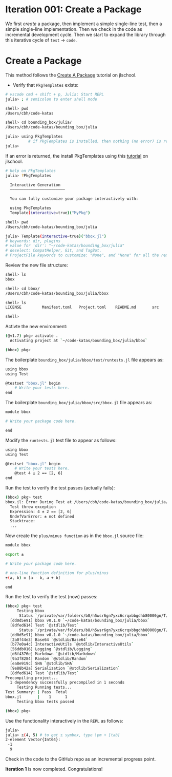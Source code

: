 # Iteration 001: Create a Package

We first *create* a package, then implement a simple single-line test, then a simple single-line implementation.  Then we check in the code as incremental development cycle.  Then we start to expand the library through this iterative cycle of `test` -> `code`.

# Create a Package

This method follows the [Create A Package](https://github.com/hovey/jlschool/blob/main/create-a-package.md) tutorial on jlschool.

*  Verify that `PkgTemplates` exists:

```bash
# vscode cmd + shift + p, Julia: Start REPL
julia> ; # semicolon to enter shell mode

shell> pwd
/Users/cbh/code-katas

shell> cd bounding_box/julia/
/Users/cbh/code-katas/bounding_box/julia

julia> using PkgTemplates
          # if PkgTemplates is installed, then nothing (no error) is returned
julia> 
```

If an error is returned, the install PkgTemplates using this [tutorial](https://github.com/hovey/jlschool/blob/main/PkgTemplates.md) on jlschool.

```bash
# help on PkgTemplates
julia> ?PkgTemplates

  Interactive Generation
  ––––––––––––––––––––––––

  You can fully customize your package interactively with:

  using PkgTemplates
  Template(interactive=true)("MyPkg")
```

```bash
shell> pwd
/Users/cbh/code-katas/bounding_box/julia

julia> Template(interactive=true)("bbox.jl")
# keywords: dir, plugins
# value for 'dir': "~/code-katas/bounding_box/julia"
# deselect: CompatHelper, Git, and TagBot.
# ProjectFile keywords to customize: "None", and "None" for all the remaining options
```

Review the new file structure:

```bash
shell> ls
bbox

shell> cd bbox/
/Users/cbh/code-katas/bounding_box/julia/bbox

shell> ls
LICENSE         Manifest.toml   Project.toml    README.md       src             test

shell> 
```

Activte the new environment:

```bash
(@v1.7) pkg> activate .
  Activating project at `~/code-katas/bounding_box/julia/bbox`

(bbox) pkg> 
```

The boilerplate `bounding_box/julia/bbox/test/runtests.jl` file appears as:

```bash
using bbox
using Test

@testset "bbox.jl" begin
    # Write your tests here.
end

```

The boilerplate `bounding_box/julia/bbox/src/bbox.jl` file appears as:

```bash
module bbox

# Write your package code here.

end
```

Modify the `runtests.jl` test file to appear as follows:

```bash
using bbox
using Test

@testset "bbox.jl" begin
    # Write your tests here.
    @test 4 ± 2 == [2, 6]
end
```

Run the test to verify the test passes (actually fails):

```bash
(bbox) pkg> test
bbox.jl: Error During Test at /Users/cbh/code-katas/bounding_box/julia/bbox/test/runtests.jl:6
  Test threw exception
  Expression: 4 ± 2 == [2, 6]
  UndefVarError: ± not defined
  Stacktrace:
  ...
```

Now create the `plus/minus function` as in the `bbox.jl` source file:

```bash
module bbox

export ±

# Write your package code here.

# one-line function definition for plus/minus
±(a, b) = [a - b, a + b]

end
```

Run the test to verify the test (now) passes:

```bash
(bbox) pkg> test
     Testing bbox
      Status `/private/var/folders/b8/h5wsr6gn7yxc6crqxbbgdhb80000gn/T/jl_8PeLNT/Project.toml`
  [dd0d5e91] bbox v0.1.0 `~/code-katas/bounding_box/julia/bbox`
  [8dfed614] Test `@stdlib/Test`
      Status `/private/var/folders/b8/h5wsr6gn7yxc6crqxbbgdhb80000gn/T/jl_8PeLNT/Manifest.toml`
  [dd0d5e91] bbox v0.1.0 `~/code-katas/bounding_box/julia/bbox`
  [2a0f44e3] Base64 `@stdlib/Base64`
  [b77e0a4c] InteractiveUtils `@stdlib/InteractiveUtils`
  [56ddb016] Logging `@stdlib/Logging`
  [d6f4376e] Markdown `@stdlib/Markdown`
  [9a3f8284] Random `@stdlib/Random`
  [ea8e919c] SHA `@stdlib/SHA`
  [9e88b42a] Serialization `@stdlib/Serialization`
  [8dfed614] Test `@stdlib/Test`
Precompiling project...
  1 dependency successfully precompiled in 1 seconds
     Testing Running tests...
Test Summary: | Pass  Total
bbox.jl       |    1      1
     Testing bbox tests passed 

(bbox) pkg> 
```

Use the functionality interactively in the `REPL` as follows:

```bash
julia> 
julia> ±(4, 5) # to get ± symbox, type \pm + [tab]
2-element Vector{Int64}:
 -1
  9
```

Check in the code to the GitHub repo as an incremental progress point.

**Iteration 1** is now completed. Congratulations!